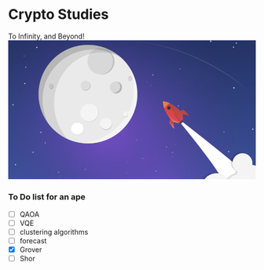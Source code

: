 # Crypto Studies
To Infinity, and Beyond!
![To Infinity, and Beyond!](./image/moon.png)

### To Do list for an ape
- [ ] QAOA
- [ ] VQE
- [ ] clustering algorithms
- [ ] forecast
- [x] Grover
- [ ] Shor